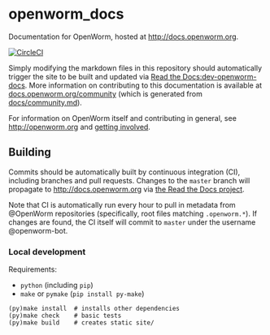 # openworm_docs

Documentation for OpenWorm, hosted at <http://docs.openworm.org>.

[![CircleCI][CI-badge]][CI]

Simply modifying the markdown files in this repository should automatically
trigger the site to be built and updated via [Read the Docs:dev-openworm-docs][RTD-proj].
More information on contributing to this documentation is available at
[docs.openworm.org/community][Contributing] (which is generated from
[docs/community.md][Contributing-local]).

For information on OpenWorm itself and contributing in general, see
<http://openworm.org> and [getting involved].

[RTD-proj]: https://readthedocs.org/projects/dev-openworm-docs
[Contributing]: http://docs.openworm.org/en/latest/community#contributing-to-the-openworm-documentation
[Contributing-local]: docs/community.md
[getting involved]: http://openworm.org/get_involved.html
[CI-badge]: https://img.shields.io/circleci/build/gh/openworm/openworm_docs?logo=circleci
[CI]: https://circleci.com/gh/openworm/openworm_docs

## Building

Commits should be automatically built by continuous integration (CI), including
branches and pull requests. Changes to the `master` branch will propagate to
<http://docs.openworm.org> via [the Read the Docs project][RTD-proj].

Note that CI is automatically run every hour to pull in metadata from @OpenWorm
repositories (specifically, root files matching `.openworm.*`).
If changes are found, the CI itself will commit to `master` under the username
@openworm-bot.

### Local development

Requirements:

- `python` (including `pip`)
- `make` or `pymake` (`pip install py-make`)

```
(py)make install  # installs other dependencies
(py)make check    # basic tests
(py)make build    # creates static site/
```

